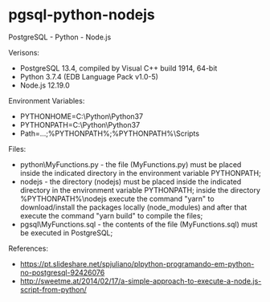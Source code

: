 # pgsql-python-nodejs

PostgreSQL - Python - Node.js

Verisons:
- PostgreSQL 13.4, compiled by Visual C++ build 1914, 64-bit
- Python 3.7.4 (EDB Language Pack v1.0-5)
- Node.js 12.19.0

Environment Variables:
- PYTHONHOME=C:\Python\Python37
- PYTHONPATH=C:\Python\Python37
- Path=...;%PYTHONPATH%;%PYTHONPATH%\Scripts

Files:

- python\MyFunctions.py - the file (MyFunctions.py) must be placed inside the indicated directory in the environment variable PYTHONPATH;
- nodejs - the directory (nodejs) must be placed inside the indicated directory in the environment variable PYTHONPATH; inside the directory %PYTHONPATH%\nodejs execute the command "yarn" to download/install the packages locally (node_modules) and after that execute the command "yarn build" to compile the files;
- pgsql\MyFunctions.sql - the contents of the file (MyFunctions.sql) must be executed in PostgreSQL;

References:
- https://pt.slideshare.net/spjuliano/plpython-programando-em-python-no-postgresql-92426076
- http://sweetme.at/2014/02/17/a-simple-approach-to-execute-a-node.js-script-from-python/

